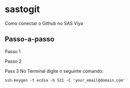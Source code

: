 # sastogit

Como conectar o Github no SAS Viya

## Passo-a-passo

Passo 1

Passo 2

Pass 3
No Terminal digite o seguinte comando:

```ssh
ssh-keygen -t ecdsa -b 521 -C 'your_email@domain.com'
```
